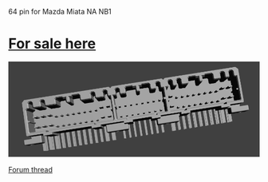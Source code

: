 64 pin for Mazda Miata NA NB1

# [For sale here](https://www.tindie.com/products/russian/ecu-64p-connector-bare-pcb-honda-miata-nanb1/)

![Connector](connector.png)

[Forum thread](https://rusefi.com/forum/viewtopic.php?f=4&t=507)